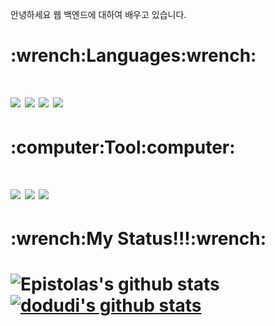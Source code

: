 안녕하세요 웹 백엔드에 대하여 배우고 있습니다.

<h1>:wrench:Languages:wrench:<h1>
<img src="https://img.shields.io/badge/C-A8B9CC?style=flat-square&logo=c%2B%2B&logoColor=white"/> <img src="https://img.shields.io/badge/C++-00599C?style=flat-square&logo=c%2B%2B&logoColor=white"/> <img src="https://img.shields.io/badge/C%23-3DDC84?style=flat-square&logo=CSharp&logoColor=white"/> <img src="https://img.shields.io/badge/Java-007396?style=flat-square&logo=Java&logoColor=white"/>
<h1>:computer:Tool:computer:<h1>
<img src="https://img.shields.io/badge/Unity-000000?style=flat-square&logo=Unity&logoColor=white"/> <img src="https://img.shields.io/badge/Github-181717?style=flat-square&logo=GitHub&logoColor=white"/> <img src="https://img.shields.io/badge/MySQL-4479A1?style=flat-square&logo=MySQL&logoColor=white"/>

<h1>:wrench:My Status!!!:wrench:<h1>
  
![Epistolas's github stats](https://github-readme-stats.vercel.app/api?username=dodudi&show_icons=true)
  [![dodudi's github stats](https://github-readme-stats.vercel.app/api/top-langs/?username=dodudi&show_icons=true&hide_border=true&title_color=004386&icon_color=004386&layout=compact)](https://github.com/dodudi)

